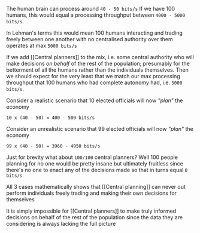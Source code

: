 The human brain can process around `40 - 50 bits/s`
If we have 100 humans, this would equal a processing throughput between `4000 - 5000 bits/s`.

In Lehman's terms this would mean 100 humans interacting and trading freely between one another with no centralised authority over them operates at max `5000 bits/s`


If we add [[Central planners]] to the mix, i.e. some central authority who will make decisions _on behalf_ of the rest of the population; presumably for the betterment of all the humans rather than the individuals themselves. Then we should expect for the very least that we match our max processing throughput that 100 humans who had complete autonomy had, i.e. `5000 bits/s`.

Consider a realistic scenario that 10 elected officials will now _"plan"_ the economy
```
10 x (40 - 50) = 400 - 500 bits/s
```
Consider an unrealistic scenario that 99 elected officials will now _"plan"_ the economy
```
99 x (40 - 50) = 3960 - 4950 bits/s
```
Just for brevity what about `100/100` central planners?
Well 100 people planning for no one would be pretty insane but ultimately fruitless since there's no one to enact any of the decisions made so that in turns equal `0 bits/s`

All 3 cases mathematically shows that [[Central planning]] can never out perform individuals freely trading and making their own decisions for themselves


It is simply impossible for [[Central planners]] to make truly informed decisions on behalf of the rest of the population since the data they are considering is always lacking the full picture

